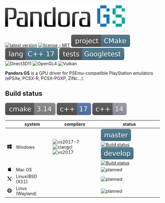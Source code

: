 # ![Pandora GS](_img/pandora_gs_logo.svg)
[![latest version](https://img.shields.io/badge/release-none-4da36a.svg)](https://github.com/vinders/gpu_pandora_GS/releases)
[![license - MIT](https://img.shields.io/badge/license-GPLv2-4da36a.svg)](LICENSE)
![project - Cmake](_img/badges/project_cmake.svg)
![lang - C++17](_img/badges/lang_cpp17.svg)
![tests - Gtest](_img/badges/tests_gtest.svg)<br>
![Direct3D11](https://img.shields.io/badge/Direct3D_11-supported-6c4.svg) ![OpenGL4](https://img.shields.io/badge/OpenGL_4-planned-28b.svg) ![Vulkan](https://img.shields.io/badge/Vulkan_1.2-planned-28b.svg)

**Pandora GS** is a GPU driver for PSEmu-compatible PlayStation emulators (ePSXe, PCSX-R, PCSX-PGXP, ZiNc...).

## Build status
![cmake 3.14](_img/badges/build_cmake_3_14.svg)
![C++17](_img/badges/build_cpp17.svg)
![C++14](_img/badges/build_cpp14.svg)

|  |           system            |  compilers  |  status  |
|--|-----------------------------|-------------|----------|
| ![win](_img/badges/system_win.png) | Windows          | ![vs2017-7](https://img.shields.io/badge/visual-2019+-57a.svg) ![clangcl](https://img.shields.io/badge/clang--cl-9.1+-57a.svg)<br>![vs2017](https://img.shields.io/badge/visual-2017-99a.svg) | ![master](_img/badges/branch_master.svg) [![Build status](https://ci.appveyor.com/api/projects/status/tlm2ew0xn7gwlg3h/branch/main?svg=true)](https://ci.appveyor.com/project/vinders/gpu-pandora-gs/branch/main)<br>![develop](_img/badges/branch_develop.svg) [![Build status](https://ci.appveyor.com/api/projects/status/tlm2ew0xn7gwlg3h/branch/develop?svg=true)](https://ci.appveyor.com/project/vinders/gpu-pandora-gs/branch/develop) |
| ![mac](_img/badges/system_mac.png) | Mac OS           |  | ![planned](https://img.shields.io/badge/-planned-28b.svg) |
| ![x11](_img/badges/system_x11.png) | Linux/BSD (X11)  |  | ![planned](https://img.shields.io/badge/-planned-28b.svg) |
| ![wln](_img/badges/system_wln.png) | Linux (Wayland)  |  | ![planned](https://img.shields.io/badge/-planned-28b.svg) |
